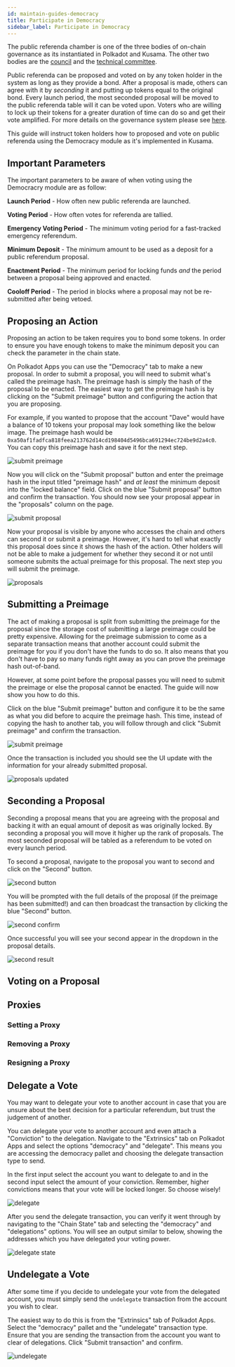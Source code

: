 ```yaml
---
id: maintain-guides-democracy
title: Participate in Democracy
sidebar_label: Participate in Democracy
---
```


The public referenda chamber is one of the three bodies of on-chain governance
as its instantiated in Polkadot and Kusama. The other two bodies are the
[council](maintain-guides-how-to-join-council) and the
[technical committee](learn-governance#technical-committee).

Public referenda can be proposed and voted on by any token holder in the system
as long as they provide a bond. After a proposal is made, others can agree with
it by _seconding_ it and putting up tokens equal to the original bond. Every
launch period, the most seconded proposal will be moved to the public referenda
table will it can be voted upon. Voters who are willing to lock up their tokens
for a greater duration of time can do so and get their vote amplified. For more
details on the governance system please see [here](learn-governance).

This guide will instruct token holders how to proposed and vote on public
referenda using the Democracy module as it's implemented in Kusama.

## Important Parameters

The important parameters to be aware of when voting using the Democracry module are as follow:

**Launch Period** - How often new public referenda are launched.

**Voting Period** - How often votes for referenda are tallied.

**Emergency Voting Period** - The minimum voting period for a fast-tracked
emergency referendum.

**Minimum Deposit** - The minimum amount to be used as a deposit for a public
referendum proposal.

**Enactment Period** - The minimum period for locking funds _and_ the period 
between a proposal being approved and enacted.

**Cooloff Period** - The period in blocks where a proposal may not be 
re-submitted after being vetoed.

## Proposing an Action

Proposing an action to be taken requires you to bond some tokens. In order to
ensure you have enough tokens to make the minimum deposit you can check the
parameter in the chain state.

On Polkadot Apps you can use the "Democracy" tab to make a new proposal. In order
to submit a proposal, you will need to submit what's called the preimage hash.
The preimage hash is simply the hash of the proposal to be enacted. The easiest
way to get the preimage hash is by clicking on the "Submit preimage" button and
configuring the action that you are proposing.

For example, if you wanted to propose that the account "Dave" would have a balance
of 10 tokens your proposal may look something like the below image. The preimage
hash would be `0xa50af1fadfca818feea213762d14cd198404d5496bca691294ec724be9d2a4c0`.
You can copy this preimage hash and save it for the next step.

![submit preimage]()

Now you will click on the "Submit proposal" button and enter the preimage hash
in the input titled "preimage hash" and _at least_ the minimum deposit into the
"locked balance" field. Click on the blue "Submit proposal" button and confirm
the transaction. You should now see your proposal appear in the "proposals"
column on the page.

![submit proposal]()

Now your proposal is visible by anyone who accesses the chain and others can
second it or submit a preimage. However, it's hard to tell what exactly this
proposal does since it shows the hash of the action. Other holders will not be
able to make a judgement for whether they second it or not until someone submits
the actual preimage for this proposal. The next step you will submit the preimage.

![proposals]()

## Submitting a Preimage

The act of making a proposal is split from submitting the preimage for the proposal
since the storage cost of submitting a large preimage could be pretty expensive.
Allowing for the preimage submission to come as a separate transaction means that
another account could submit the preimage for you if you don't have the funds to
do so. It also means that you don't have to pay so many funds right away as you
can prove the preimage hash out-of-band.

However, at some point before the proposal passes you will need to submit the
preimage or else the proposal cannot be enacted. The guide will now show you how
to do this.

Click on the blue "Submit preimage" button and configure it to be the same as
what you did before to acquire the preimage hash. This time, instead of copying
the hash to another tab, you will follow through and click "Submit preimage" and
confirm the transaction. 

![submit preimage]()

Once the transaction is included you should see the UI
update with the information for your already submitted proposal.

![proposals updated]()

## Seconding a Proposal

Seconding a proposal means that you are agreeing with the proposal and backing
it with an equal amount of deposit as was originally locked. By seconding a 
proposal you will move it higher up the rank of proposals. The most seconded
proposal will be tabled as a referendum to be voted on every launch period.

To second a proposal, navigate to the proposal you want to second and click on
the "Second" button.

![second button]()

You will be prompted with the full details of the proposal (if the preimage has
been submitted!) and can then broadcast the transaction by clicking the blue
"Second" button.

![second confirm]()

Once successful you will see your second appear in the dropdown in the proposal
details.

![second result]()

## Voting on a Proposal

## Proxies

### Setting a Proxy

### Removing a Proxy

### Resigning a Proxy

## Delegate a Vote

You may want to delegate your vote to another account in case that you are unsure
about the best decision for a particular referendum, but trust the judgement of
another.

You can delegate your vote to another account and even attach a "Conviction"
to the delegation. Navigate to the "Extrinsics" tab on Polkadot Apps and select
the options "democracy" and "delegate". This means you are accessing the democracy
pallet and choosing the delegate transaction type to send. 

In the first input select the account you want to delegate to and in the second
input select the amount of your conviction. Remember, higher convictions means
that your vote will be locked longer. So choose wisely!

![delegate]()

After you send the delegate transaction, you can verify it went through by navigating
to the "Chain State" tab and selecting the "democracy" and "delegations" options.
You will see an output similar to below, showing the addresses which you have
delegated your voting power.

![delegate state]()

## Undelegate a Vote

After some time if you decide to undelegate your vote from the delegated account,
you must simply send the `undelegate` transaction from the account you wish to
clear.

The easiest way to do this is from the "Extrinsics" tab of Polkadot Apps. Select
the "democracy" pallet and the "undelegate" transaction type. Ensure that you are
sending the transaction from the account you want to clear of delegations. Click
"Submit transaction" and confirm. 

![undelegate]()